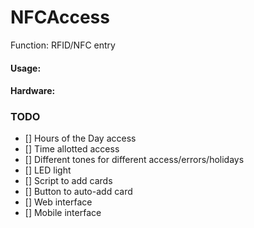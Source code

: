 NFCAccess
=========


Function: RFID/NFC entry

#### Usage:

#### Hardware:



### TODO
 - [] Hours of the Day access
 - [] Time allotted access
 - [] Different tones for different access/errors/holidays
 - [] LED light
 - [] Script to add cards
 - [] Button to auto-add card
 - [] Web interface
 - [] Mobile interface
